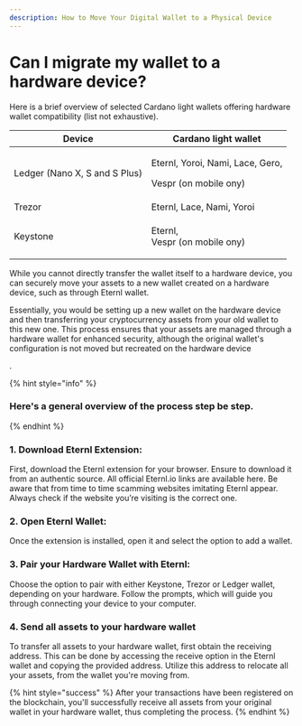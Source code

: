 ```yaml
---
description: How to Move Your Digital Wallet to a Physical Device
---
```


# Can I migrate my wallet to a hardware device?

Here is a brief overview of selected Cardano light wallets offering hardware wallet compatibility (list not exhaustive).

| Device                        | Cardano light wallet                                                     |
| ----------------------------- | ------------------------------------------------------------------------ |
| Ledger (Nano X, S and S Plus) | <p>Eternl, Yoroi, Nami, Lace, Gero,     </p><p>Vespr (on mobile ony)</p> |
| Trezor                        | Eternl, Lace, Nami, Yoroi                                                |
| Keystone                      | <p>Eternl, <br>Vespr (on mobile ony)</p>                                 |

While you cannot directly transfer the wallet itself to a hardware device, you can securely move your assets to a new wallet created on a hardware device, such as through Eternl wallet.

Essentially, you would be setting up a new wallet on the hardware device and then transferring your cryptocurrency assets from your old wallet to this new one. This process ensures that your assets are managed through a hardware wallet for enhanced security, although the original wallet's configuration is not moved but recreated on the hardware device

.

{% hint style="info" %}
### Here's a general overview of the process step be step.
{% endhint %}

### 1. Download Eternl Extension:

First, download the Eternl extension for your browser. Ensure to download it from an authentic source. All official Eternl.io links are available here. Be aware that from time to time scamming websites imitating Eternl appear. Always check if the website you’re visiting is the correct one.

### 2. Open Eternl Wallet:

Once the extension is installed, open it and select the option to add a wallet.

### 3. Pair your Hardware Wallet with Eternl:

Choose the option to pair with either Keystone, Trezor or Ledger wallet, depending on your hardware. Follow the prompts, which will guide you through connecting your device to your computer.

### 4. Send all assets to your hardware wallet

To transfer all assets to your hardware wallet, first obtain the receiving address. This can be done by accessing the receive option in the Eternl wallet and copying the provided address. Utilize this address to relocate all your assets, from the wallet you're moving from.

{% hint style="success" %}
After your transactions have been registered on the blockchain, you'll successfully receive all assets from your original wallet in your hardware wallet, thus completing the process.
{% endhint %}
